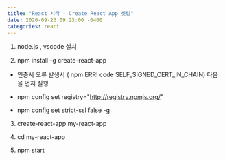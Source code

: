 ```yaml
---
title: "React 시작 - Create React App 셋팅"
date: 2020-09-23 09:23:00 -0400
categories: react
---
```


1. node.js , vscode 설치

2. npm install -g create-react-app

 - 인증서 오류 발생시 ( npm ERR! code SELF_SIGNED_CERT_IN_CHAIN) 다음을 먼저 실행
 
 - npm config set registry="http://registry.npmjs.org/"
 - npm config set strict-ssl false -g 

3. create-react-app my-react-app

4. cd my-react-app

5. npm start
